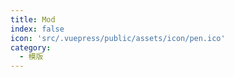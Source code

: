 ```yaml
---
title: Mod
index: false
icon: 'src/.vuepress/public/assets/icon/pen.ico'
category:
  - 模版
---
```


<Catalog />
